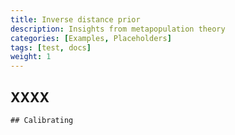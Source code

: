 ```yaml
---
title: Inverse distance prior
description: Insights from metapopulation theory
categories: [Examples, Placeholders]
tags: [test, docs]
weight: 1
---
```


## XXXX



```
## Calibrating

```

